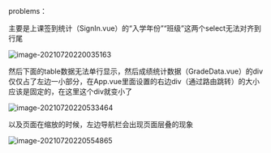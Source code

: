 problems：

主要是上课签到统计（SignIn.vue）的“入学年份”“班级”这两个select无法对齐到行尾

![image-20210720220035163](C:\Users\DDDDDXu\AppData\Roaming\Typora\typora-user-images\image-20210720220035163.png)

然后下面的table数据无法单行显示，然后成绩统计数据（GradeData.vue）的div仅仅占了左边一小部分，在App.vue里面设置的右边div（通过路由跳转）的大小应该是固定的，在这里这个div就变小了

![image-20210720220533464](C:\Users\DDDDDXu\AppData\Roaming\Typora\typora-user-images\image-20210720220533464.png)

以及页面在缩放的时候，左边导航栏会出现页面层叠的现象

![image-20210720220554865](C:\Users\DDDDDXu\AppData\Roaming\Typora\typora-user-images\image-20210720220554865.png)